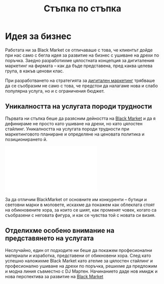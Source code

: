 ﻿---
layout: post
order: 0
rel: /about/blackmarket/marketing
service: /services/marketing
project: /portfolio/blackmarket
header: compact
display: summary banner
title: Стъпка по стъпка
description: Заедно разработихме цялостната концепция за дигитален маркетинг на фирмата и нейното промотиране – как да бъде представена, пред каква целева група, в какъв ценови клас.
image: /business/blackmarket/marketing.jpg
summary: Работата ни по проекта се отличаваше с това, че клиентът дойде при нас само с бегла идея за развитие на бизнес с ушиване на дрехи по поръчка. Заедно разработихме цялостната концепция за дигитален маркетинг на фирмата и нейното промотиране – как да бъде представена, пред каква целева група, в какъв ценови клас. След като успешно наложихме BlackMarket като ателие за цялостен стайлинг и професионално ушиване на дрехи по поръчка, решихме да предложим и самостоятелна модна линия.
featured: true
featuredOrder: 12
---
# Идея за бизнес
Работата ни за Black Market се отличаваше с това, че клиентът дойде при нас само с бегла идея за развитие на бизнес с ушиване на дрехи по поръчка. Заедно разработихме цялостната концепция за дигиталения маркетинг на фирмата – как да бъде представена, пред каква целева група, в какъв ценови клас. 

При разработването на стратегията за [дигитален маркетинг](./../../маркетинг/дигитална-маркетинг-стратегия.html) трябваше да се съобразим не само с това, че предстои да налагаме нова и слабо популярна услуга, но и с ограничения бюджет.

## Уникалността на услугата породи трудности
Първата ни стъпка беше да разясним дейността на [Black Market](http://blackmarket.bg/) и да я дефинираме не просто като ушиване на дрехи, но като цялостен стайлинг. Уникалността на услугата породи трудности при маркетинговото планиране и определяне на ценовата политика и позиционирането й. 

<iframe  data-aspect="0.5625" src="//www.youtube.com/embed/BFddljhQOYo?rel=0" frameborder="0" allowfullscreen></iframe>

За да отличим BlackMarket от основните им конкуренти – бутици и световни марки в моловете, искахме да покажем как облеклата стоят на обикновените хора, за които се шият, как променят човек, когато са съобразени с неговата фигура, и как се чувства той с новата си визия. 

## Отделихме особено внимание на представянето на услугата
Неслучайно, един от подходите ни беше да покажем професионални материали и изработка, представени от обикновени хора.
След като успешно наложихме Black Market като ателие за цялостен стайлинг и професионално ушиване на дрехи по поръчка, решихме да предложим и модна линия съвместно с DJ Мартен. Начинанието даде нов имидж и нова перспектива за развитие на [Black Market](http://blackmarket.bg/)